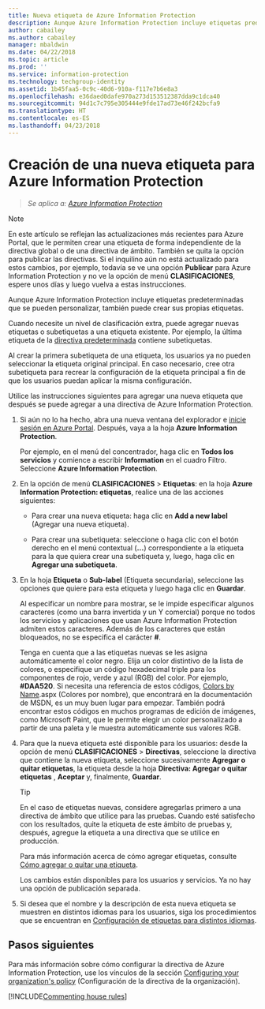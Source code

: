 ```yaml
---
title: Nueva etiqueta de Azure Information Protection
description: Aunque Azure Information Protection incluye etiquetas predeterminadas que se pueden personalizar, también puede crear sus propias etiquetas que los usuarios verán en la barra de Information Protection.
author: cabailey
ms.author: cabailey
manager: mbaldwin
ms.date: 04/22/2018
ms.topic: article
ms.prod: ''
ms.service: information-protection
ms.technology: techgroup-identity
ms.assetid: 1b45faa5-0c9c-40d6-910a-f117e7b6e8a3
ms.openlocfilehash: e36daed0dafe970a273d153512387dda9c1dca40
ms.sourcegitcommit: 94d1c7c795e305444e9fde17ad73e46f242bcfa9
ms.translationtype: HT
ms.contentlocale: es-ES
ms.lasthandoff: 04/23/2018
---
```

# <a name="how-to-create-a-new-label-for-azure-information-protection"></a>Creación de una nueva etiqueta para Azure Information Protection

>*Se aplica a: [Azure Information Protection](https://azure.microsoft.com/pricing/details/information-protection)*

>[!NOTE]
> En este artículo se reflejan las actualizaciones más recientes para Azure Portal, que le permiten crear una etiqueta de forma independiente de la directiva global o de una directiva de ámbito. También se quita la opción para publicar las directivas. Si el inquilino aún no está actualizado para estos cambios, por ejemplo, todavía se ve una opción **Publicar** para Azure Information Protection y no ve la opción de menú **CLASIFICACIONES**, espere unos días y luego vuelva a estas instrucciones.

Aunque Azure Information Protection incluye etiquetas predeterminadas que se pueden personalizar, también puede crear sus propias etiquetas.

Cuando necesite un nivel de clasificación extra, puede agregar nuevas etiquetas o subetiquetas a una etiqueta existente. Por ejemplo, la última etiqueta de la [directiva predeterminada](configure-policy-default.md) contiene subetiquetas.

Al crear la primera subetiqueta de una etiqueta, los usuarios ya no pueden seleccionar la etiqueta original principal. En caso necesario, cree otra subetiqueta para recrear la configuración de la etiqueta principal a fin de que los usuarios puedan aplicar la misma configuración.

Utilice las instrucciones siguientes para agregar una nueva etiqueta que después se puede agregar a una directiva de Azure Information Protection.

1. Si aún no lo ha hecho, abra una nueva ventana del explorador e [inicie sesión en Azure Portal](configure-policy.md#signing-in-to-the-azure-portal). Después, vaya a la hoja **Azure Information Protection**.
    
    Por ejemplo, en el menú del concentrador, haga clic en **Todos los servicios** y comience a escribir **Information** en el cuadro Filtro. Seleccione **Azure Information Protection**.

2. En la opción de menú **CLASIFICACIONES** > **Etiquetas**: en la hoja **Azure Information Protection: etiquetas**, realice una de las acciones siguientes:
    
    - Para crear una nueva etiqueta: haga clic en **Add a new label** (Agregar una nueva etiqueta).
    
    - Para crear una subetiqueta: seleccione o haga clic con el botón derecho en el menú contextual (**...**) correspondiente a la etiqueta para la que quiera crear una subetiqueta y, luego, haga clic en **Agregar una subetiqueta**.

4. En la hoja **Etiqueta** o **Sub-label** (Etiqueta secundaria), seleccione las opciones que quiere para esta etiqueta y luego haga clic en **Guardar**.
    
    Al especificar un nombre para mostrar, se le impide especificar algunos caracteres (como una barra invertida y un Y comercial) porque no todos los servicios y aplicaciones que usan Azure Information Protection admiten estos caracteres. Además de los caracteres que están bloqueados, no se especifica el carácter **#**.    
    
    Tenga en cuenta que a las etiquetas nuevas se les asigna automáticamente el color negro. Elija un color distintivo de la lista de colores, o especifique un código hexadecimal triple para los componentes de rojo, verde y azul (RGB) del color. Por ejemplo, **#DAA520**. Si necesita una referencia de estos códigos, [Colors by Name](https://msdn.microsoft.com/library/aa358802\(v=vs.85).aspx (Colores por nombre), que encontrará en la documentación de MSDN, es un muy buen lugar para empezar. También podrá encontrar estos códigos en muchos programas de edición de imágenes, como Microsoft Paint, que le permite elegir un color personalizado a partir de una paleta y le muestra automáticamente sus valores RGB.

5. Para que la nueva etiqueta esté disponible para los usuarios: desde la opción de menú **CLASIFICACIONES** > **Directivas**, seleccione la directiva que contiene la nueva etiqueta, seleccione sucesivamente **Agregar o quitar etiquetas**, la etiqueta desde la hoja **Directiva: Agregar o quitar etiquetas** , **Aceptar** y, finalmente, **Guardar**.
    
    >[!TIP]
    >En el caso de etiquetas nuevas, considere agregarlas primero a una directiva de ámbito que utilice para las pruebas. Cuando esté satisfecho con los resultados, quite la etiqueta de este ámbito de pruebas y, después, agregue la etiqueta a una directiva que se utilice en producción.     
    
    Para más información acerca de cómo agregar etiquetas, consulte [Cómo agregar o quitar una etiqueta](configure-policy-add-remove-label.md).
    
    Los cambios están disponibles para los usuarios y servicios. Ya no hay una opción de publicación separada.

6. Si desea que el nombre y la descripción de esta nueva etiqueta se muestren en distintos idiomas para los usuarios, siga los procedimientos que se encuentran en [Configuración de etiquetas para distintos idiomas](configure-policy-languages.md). 

## <a name="next-steps"></a>Pasos siguientes

Para más información sobre cómo configurar la directiva de Azure Information Protection, use los vínculos de la sección [Configuring your organization's policy](configure-policy.md#configuring-your-organizations-policy) (Configuración de la directiva de la organización).  

[!INCLUDE[Commenting house rules](../includes/houserules.md)]

